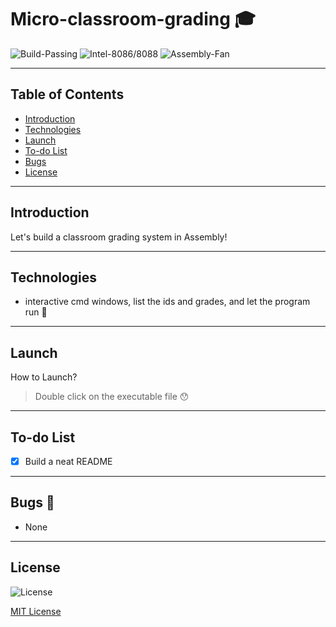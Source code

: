 # Micro-classroom-grading 🎓


![Build-Passing][1] ![Intel-8086/8088][2] ![Assembly-Fan][3]

[1]: https://img.shields.io/:build-passed-whiteGreen.svg?style=round-square
[2]: https://img.shields.io/:Intel-8086/8088-yellow.svg?style=round-square
[3]: https://img.shields.io/:Assembly-Fan-blue.svg?style=round-square
---

## Table of Contents
* [Introduction][10]
* [Technologies][11]
* [Launch][12]
* [To-do List][15]
* [Bugs][16]
* [License][17]


[10]: https://github.com/Hagar-Usama/Micro-classroom-grading#introduction

[11]: https://github.com/Hagar-Usama/Micro-classroom-grading#technologies

[12]: https://github.com/Hagar-Usama/Micro-classroom-grading#launch

[15]: https://github.com/Hagar-Usama/Micro-classroom-grading#to-do-list

[16]: https://github.com/Hagar-Usama/Micro-classroom-grading#bugs

[17]: https://github.com/Hagar-Usama/Micro-classroom-grading#license

---

## Introduction

Let's build a classroom grading system in Assembly!

---

## Technologies

* interactive cmd windows, list the ids and grades, and let the program run 🙌
---

## Launch

 How to Launch?
 > Double click on the executable file 😯

<!-- include screenshots -->


---


## To-do List
* [x] Build a neat README

---

## Bugs 🐞
* None

---

## License
![License](http://img.shields.io/:License-MIT-blue.svg?style=round-square)

[MIT License](https://opensource.org/licenses/MIT "MIT")

